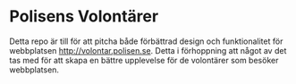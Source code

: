 # Polisens Volontärer
Detta repo är till för att pitcha både förbättrad design och funktionalitet för webbplatsen http://volontar.polisen.se.
Detta i förhoppning att något av det tas med för att skapa en bättre upplevelse för de volontärer som besöker webbplatsen.
